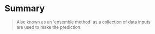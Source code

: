 # Summary

> Also known as an 'ensemble method' as a collection of data inputs are used to make the prediction.